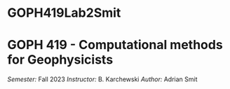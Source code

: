 # GOPH419Lab2Smit
# GOPH 419 - Computational methods for Geophysicists

*Semester:* Fall 2023
*Instructor:* B. Karchewski
*Author:* Adrian Smit
